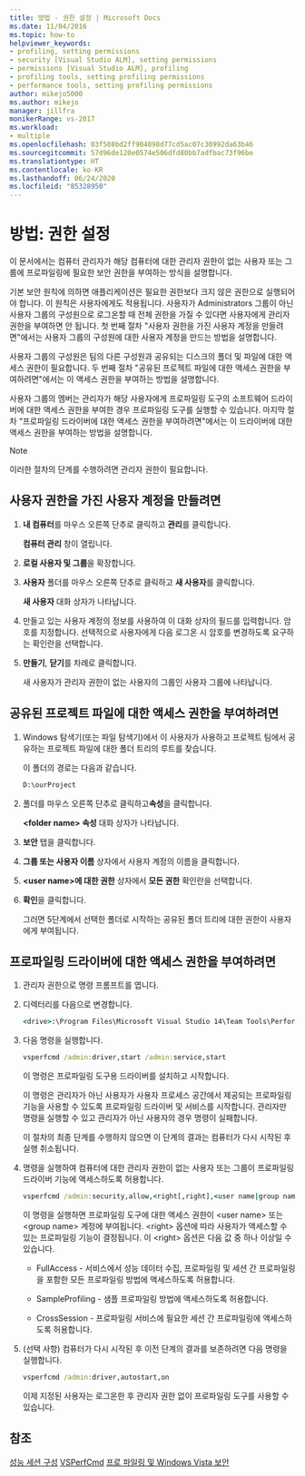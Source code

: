 ```yaml
---
title: 방법 - 권한 설정 | Microsoft Docs
ms.date: 11/04/2016
ms.topic: how-to
helpviewer_keywords:
- profiling, setting permissions
- security [Visual Studio ALM], setting permissions
- permissions [Visual Studio ALM], profiling
- profiling tools, setting profiling permissions
- performance tools, setting profiling permissions
author: mikejo5000
ms.author: mikejo
manager: jillfra
monikerRange: vs-2017
ms.workload:
- multiple
ms.openlocfilehash: 03f508bd2ff904898d77cd5ac07c30992da63b46
ms.sourcegitcommit: 57d96de120e0574e506dfd80bb7adfbac73f96be
ms.translationtype: HT
ms.contentlocale: ko-KR
ms.lasthandoff: 06/24/2020
ms.locfileid: "85328950"
---
```

# <a name="how-to-set-permissions"></a>방법: 권한 설정

이 문서에서는 컴퓨터 관리자가 해당 컴퓨터에 대한 관리자 권한이 없는 사용자 또는 그룹에 프로파일링에 필요한 보안 권한을 부여하는 방식을 설명합니다.

기본 보안 원칙에 의하면 애플리케이션은 필요한 권한보다 크지 않은 권한으로 실행되어야 합니다. 이 원칙은 사용자에게도 적용됩니다. 사용자가 Administrators 그룹이 아닌 사용자 그룹의 구성원으로 로그온할 때 전체 권한을 가질 수 있다면 사용자에게 관리자 권한을 부여하면 안 됩니다. 첫 번째 절차 "사용자 권한을 가진 사용자 계정을 만들려면"에서는 사용자 그룹의 구성원에 대한 사용자 계정을 만드는 방법을 설명합니다.

사용자 그룹의 구성원은 팀의 다른 구성원과 공유되는 디스크의 폴더 및 파일에 대한 액세스 권한이 필요합니다. 두 번째 절차 "공유된 프로젝트 파일에 대한 액세스 권한을 부여하려면"에서는 이 액세스 권한을 부여하는 방법을 설명합니다.

사용자 그룹의 멤버는 관리자가 해당 사용자에게 프로파일링 도구의 소프트웨어 드라이버에 대한 액세스 권한을 부여한 경우 프로파일링 도구를 실행할 수 있습니다. 마지막 절차 “프로파일링 드라이버에 대한 액세스 권한을 부여하려면"에서는 이 드라이버에 대한 액세스 권한을 부여하는 방법을 설명합니다.

> [!NOTE]
> 이러한 절차의 단계를 수행하려면 관리자 권한이 필요합니다.

## <a name="to-create-a-user-account-that-has-user-permissions"></a>사용자 권한을 가진 사용자 계정을 만들려면

1. **내 컴퓨터**를 마우스 오른쪽 단추로 클릭하고 **관리**를 클릭합니다.

     **컴퓨터 관리** 창이 열립니다.

2. **로컬 사용자 및 그룹**을 확장합니다.

3. **사용자** 폴더를 마우스 오른쪽 단추로 클릭하고 **새 사용자**를 클릭합니다.

     **새 사용자** 대화 상자가 나타납니다.

4. 만들고 있는 사용자 계정의 정보를 사용하여 이 대화 상자의 필드를 입력합니다. 암호를 지정합니다. 선택적으로 사용자에게 다음 로그온 시 암호를 변경하도록 요구하는 확인란을 선택합니다.

5. **만들기**, **닫기**를 차례로 클릭합니다.

     새 사용자가 관리자 권한이 없는 사용자의 그룹인 사용자 그룹에 나타납니다.

## <a name="to-grant-access-to-shared-project-files"></a>공유된 프로젝트 파일에 대한 액세스 권한을 부여하려면

1. Windows 탐색기(또는 파일 탐색기)에서 이 사용자가 사용하고 프로젝트 팀에서 공유하는 프로젝트 파일에 대한 폴더 트리의 루트를 찾습니다.

     이 폴더의 경로는 다음과 같습니다.

    ```cmd
    D:\ourProject
    ```

2. 폴더를 마우스 오른쪽 단추로 클릭하고**속성**을 클릭합니다.

     **\<folder name> 속성** 대화 상자가 나타납니다.

3. **보안** 탭을 클릭합니다.

4. **그룹 또는 사용자 이름** 상자에서 사용자 계정의 이름을 클릭합니다.

5. **\<user name>에 대한 권한** 상자에서 **모든 권한** 확인란을 선택합니다.

6. **확인**을 클릭합니다.

     그러면 5단계에서 선택한 폴더로 시작하는 공유된 폴더 트리에 대한 권한이 사용자에게 부여됩니다.

## <a name="to-grant-access-to-the-profiling-driver"></a>프로파일링 드라이버에 대한 액세스 권한을 부여하려면

1. 관리자 권한으로 명령 프롬프트를 엽니다.

2. 디렉터리를 다음으로 변경합니다.

    ```cmd
    <drive>:\Program Files\Microsoft Visual Studio 14\Team Tools\Performance Tools
    ```

3. 다음 명령을 실행합니다.

    ```cmd
    vsperfcmd /admin:driver,start /admin:service,start
    ```

     이 명령은 프로파일링 도구용 드라이버를 설치하고 시작합니다.

     이 명령은 관리자가 아닌 사용자가 사용자 프로세스 공간에서 제공되는 프로파일링 기능을 사용할 수 있도록 프로파일링 드라이버 및 서비스를 시작합니다. 관리자만 명령을 실행할 수 있고 관리자가 아닌 사용자의 경우 명령이 실패합니다.

     이 절차의 최종 단계를 수행하지 않으면 이 단계의 결과는 컴퓨터가 다시 시작된 후 실행 취소됩니다.

4. 명령을 실행하여 컴퓨터에 대한 관리자 권한이 없는 사용자 또는 그룹이 프로파일링 드라이버 기능에 액세스하도록 허용합니다.

    ```cmd
    vsperfcmd /admin:security,allow,<right[,right],<user name|group name>
    ```

     이 명령을 실행하면 프로파일링 도구에 대한 액세스 권한이 \<user name> 또는 \<group name> 계정에 부여됩니다. \<right> 옵션에 따라 사용자가 액세스할 수 있는 프로파일링 기능이 결정됩니다. 이 \<right> 옵션은 다음 값 중 하나 이상일 수 있습니다.

    - FullAccess - 서비스에서 성능 데이터 수집, 프로파일링 및 세션 간 프로파일링을 포함한 모든 프로파일링 방법에 액세스하도록 허용합니다.

    - SampleProfiling - 샘플 프로파일링 방법에 액세스하도록 허용합니다.

    - CrossSession - 프로파일링 서비스에 필요한 세션 간 프로파일링에 액세스하도록 허용합니다.

5. (선택 사항) 컴퓨터가 다시 시작된 후 이전 단계의 결과를 보존하려면 다음 명령을 실행합니다.

    ```cmd
    vsperfcmd /admin:driver,autostart,on
    ```

   이제 지정된 사용자는 로그온한 후 관리자 권한 없이 프로파일링 도구를 사용할 수 있습니다.

## <a name="see-also"></a>참조

[성능 세션 구성](../profiling/configuring-performance-sessions.md)
[VSPerfCmd](../profiling/vsperfcmd.md)
[프로 파일링 및 Windows Vista 보안](../profiling/profiling-and-windows-vista-security.md)
